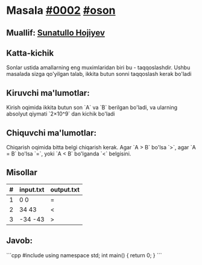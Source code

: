 <h1>Masala <a href="https://robocontest.uz/tasks/0002">#0002</a> <a href="https://robocontest.uz/tasks?category=1">#oson</a></h1>
<h2> Muallif: <a href="https://robocontest.uz/profile/sunnat">Sunatullo Hojiyev</a></h2>
<h2>Katta-kichik</h2>
<p>
	Sonlar ustida amallarning eng muximlaridan biri bu - taqqoslashdir. Ushbu masalada sizga qo'yilgan talab, ikkita butun sonni taqqoslash kerak bo'ladi
</p>
<h2>Kiruvchi ma'lumotlar:</h2>
<p>
	Kirish oqimida ikkita butun son `A` va `B` berilgan bo'ladi, va ularning absolyut qiymati `2×10^9` dan kichik bo'ladi
</p>
<h2>Chiquvchi ma'lumotlar:</h2>
<p>
	Chiqarish oqimida bitta belgi chiqarish kerak. Agar `A > B` bo'lsa `>`, agar `A = B` bo'lsa `=`, yoki `A < B` bo'lganda `<` belgisini.	
</p>
<h2>Misollar</h2>
<table>
  <thead>
  	<tr>
		<th>#</th>
	    <th>input.txt</th>
	    <th>output.txt</th>
  	</tr>
  </thead>
  <tbody>
  	<tr>
		<td>1</td>
	    <td>0 0</td>
	    <td>=</td>
	</tr>
	  <tr>
	    <td>2</td>
	    <td>34 43</td>
	    <td><</td>
	</tr>
	<tr>
	    <td>3</td>
	    <td>-34 -43</td>
	    <td>></td>
	</tr>
  </tbody>
</table>
<h2>Javob:</h2>
```cpp
#include <iostream>
using namespace std;
int main()
{
  return 0;
}
```
